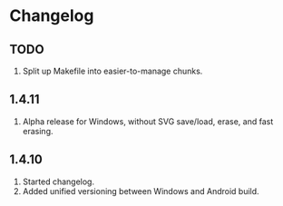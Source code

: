 # Changelog

## TODO

1. Split up Makefile into easier-to-manage chunks.

## 1.4.11

1. Alpha release for Windows, without SVG save/load, erase, and fast erasing.

## 1.4.10

1. Started changelog.
2. Added unified versioning between Windows and Android build.
